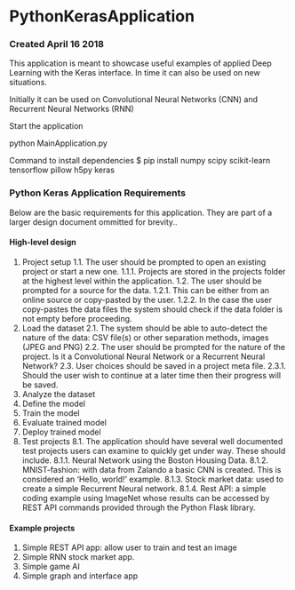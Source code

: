 # PythonKerasApplication

### Created April 16 2018
This application is meant to showcase useful examples of applied Deep Learning with the Keras interface. In time it can also be used on new situations. 

Initially it can be used on Convolutional Neural Networks (CNN) and Recurrent Neural Networks (RNN)

Start the application

python MainApplication.py

Command to install dependencies
$ pip install numpy scipy scikit-learn tensorflow pillow h5py keras

### Python Keras Application Requirements
Below are the basic requirements for this application. They are part of a larger design document ommitted for brevity..
#### High-level design

1.	Project setup
1.1.	The user should be prompted to open an existing project or start a new one. 
1.1.1.	Projects are stored in the projects folder at the highest level within the application.
1.2.	The user should be prompted for a source for the data. 
1.2.1.	This can be either from an online source or copy-pasted by the user.
1.2.2.	In the case the user copy-pastes the data files the system should check if the data folder is not empty before proceeding.
2.	Load the dataset
2.1.	The system should be able to auto-detect the nature of the data: CSV file(s) or other separation methods, images (JPEG and PNG)
2.2.	The user should be prompted for the nature of the project. Is it a Convolutional Neural Network or a Recurrent Neural Network?
2.3.	User choices should be saved in a project meta file. 
2.3.1.	Should the user wish to continue at a later time then their progress will be saved.
3.	Analyze the dataset
4.	Define the model
5.	Train the model
6.	Evaluate trained model
7.	Deploy trained model
8.	Test projects
8.1.	The application should have several well documented test projects users can examine to quickly get under way. These should include.
8.1.1.	 Neural Network using the Boston Housing Data.
8.1.2.	 MNIST-fashion: with data from Zalando a basic CNN is created. This is considered an ‘Hello, world!’ example.
8.1.3.	 Stock market data: used to create a simple Recurrent Neural network.
8.1.4.	 Rest API: a simple coding example using ImageNet whose results can be accessed by REST API commands provided through the Python Flask library.


#### Example projects
1. Simple REST API app: allow user to train and test an image
2. Simple RNN stock market app.
3. Simple game AI
4. Simple graph and interface app
